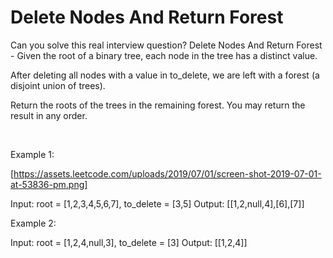# Delete Nodes And Return Forest

Can you solve this real interview question? Delete Nodes And Return Forest - Given the root of a binary tree, each node in the tree has a distinct value.

After deleting all nodes with a value in to_delete, we are left with a forest (a disjoint union of trees).

Return the roots of the trees in the remaining forest. You may return the result in any order.

 

Example 1:

[https://assets.leetcode.com/uploads/2019/07/01/screen-shot-2019-07-01-at-53836-pm.png]


Input: root = [1,2,3,4,5,6,7], to_delete = [3,5]
Output: [[1,2,null,4],[6],[7]]


Example 2:


Input: root = [1,2,4,null,3], to_delete = [3]
Output: [[1,2,4]]